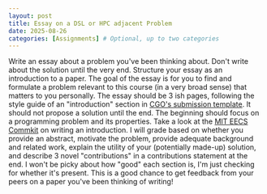 ```yaml
---
layout: post
title: Essay on a DSL or HPC adjacent Problem
date: 2025-08-26
categories: [Assignments] # Optional, up to two categories
---
```


Write an essay about a problem you've been thinking about. Don't write about the solution until the very end. Structure your essay as an introduction to a paper. The goal of the essay is for you to find and formulate a problem relevant to this course (in a very broad sense) that matters to you personally. The essay should be 3 ish pages, following the style guide of an "introduction" section in [CGO's submission template](https://www.acm.org/publications/proceedings-template). It should not propose a solution until the end. The beginning should focus on a programming problem and its properties. Take a look at the [MIT EECS Commkit](https://mitcommlab.mit.edu/eecs/commkit/journal-article-introduction/) on writing an introduction. I will grade based on whether you provide an abstract, motivate the problem, provide adequate background and related work, explain the utility of your (potentially made-up) solution, and describe 3 novel "contributions" in a contributions statement at the end. I won't be picky about how "good" each section is, I'm just checking for whether it's present. This is a good chance to get feedback from your peers on a paper you've been thinking of writing!